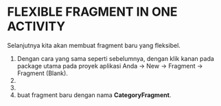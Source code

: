 # FLEXIBLE FRAGMENT IN ONE ACTIVITY

Selanjutnya kita akan membuat fragment baru yang fleksibel.

1. Dengan cara yang sama seperti sebelumnya, dengan klik kanan pada package utama pada proyek aplikasi Anda → New → Fragment → Fragment (Blank).
2. 
3. 
4.  buat fragment baru dengan nama **CategoryFragment**.
